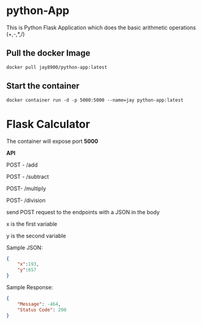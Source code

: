 # python-App
This is Python Flask Application which does the basic arithmetic operations (+,-,*,/) 


## Pull the docker Image
```
docker pull jay8900/python-app:latest
```
## Start the container
```
docker container run -d -p 5000:5000 --name=jay python-app:latest
```


# Flask Calculator
The container will expose port **5000**

**API**

POST - /add

POST - /subtract

POST- /multiply

POST- /division

send POST request to the endpoints with a JSON in the body

x is the first variable

y is the second variable

Sample JSON:
```JSON
{
    "x":193,
    "y":657
}
```
Sample Response:
```JSON
{
    "Message": -464,
    "Status Code": 200
}
```
